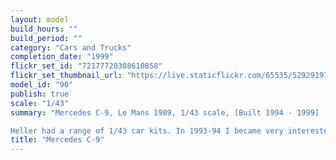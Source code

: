 ```yaml
---
layout: model
build_hours: ""
build_period: ""
category: "Cars and Trucks"
completion_date: "1999"
flickr_set_id: "72177720308610858"
flickr_set_thumbnail_url: "https://live.staticflickr.com/65535/52929197155_435a35dff9_m.jpg"
model_id: "90"
publish: true
scale: "1/43"
summary: "Mercedes C-9, Le Mans 1989, 1/43 scale, [Built 1994 - 1999]

Heller had a range of 1/43 car kits. In 1993-94 I became very interested in sports racing cars and started this simple little kit as a result. It proceeded slowly, in fits and starts during the 90s until I finally finished it in 1999. "
title: "Mercedes C-9"
---
```



